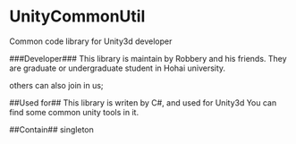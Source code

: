 # UnityCommonUtil
Common code library for Unity3d developer

###Developer###
This library is maintain by Robbery and his friends.
They are graduate or undergraduate student in Hohai university.

others can also join in us;

##Used for##
This library is writen by C#, and used for Unity3d
You can find some common unity tools in it.

##Contain##
singleton
